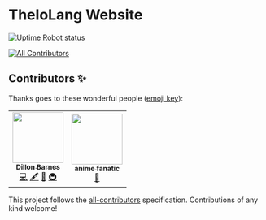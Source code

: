 # TheIoLang Website
[![Uptime Robot status](https://img.shields.io/uptimerobot/status/m790128399-42998e7d8e187d3a4118684e)](https://stats.uptimerobot.com/8AWVWIXQ9q)
<!-- ALL-CONTRIBUTORS-BADGE:START - Do not remove or modify this section -->
[![All Contributors](https://img.shields.io/badge/all_contributors-2-orange.svg?style=flat-square)](#contributors-)
<!-- ALL-CONTRIBUTORS-BADGE:END -->

## Contributors ✨

Thanks goes to these wonderful people ([emoji key](https://allcontributors.org/docs/en/emoji-key)):

<!-- ALL-CONTRIBUTORS-LIST:START - Do not remove or modify this section -->
<!-- prettier-ignore-start -->
<!-- markdownlint-disable -->
<table>
  <tr>
    <td align="center"><a href="https://dillonb07.is-a.dev"><img src="https://avatars.githubusercontent.com/u/83948303?v=4?s=100" width="100px;" alt=""/><br /><sub><b>Dillon Barnes</b></sub></a><br /><a href="https://github.com/TheIoLang/theiolang.github.io/commits?author=DillonB07" title="Code">💻</a> <a href="#content-DillonB07" title="Content">🖋</a> <a href="#design-DillonB07" title="Design">🎨</a> <a href="#infra-DillonB07" title="Infrastructure (Hosting, Build-Tools, etc)">🚇</a></td>
    <td align="center"><a href="http://jbloves27.repl.co"><img src="https://avatars.githubusercontent.com/u/76911308?v=4?s=100" width="100px;" alt=""/><br /><sub><b>anime fanatic</b></sub></a><br /><a href="#projectManagement-JBYT27" title="Project Management">📆</a></td>
  </tr>
</table>

<!-- markdownlint-restore -->
<!-- prettier-ignore-end -->

<!-- ALL-CONTRIBUTORS-LIST:END -->

This project follows the [all-contributors](https://github.com/all-contributors/all-contributors) specification. Contributions of any kind welcome!
